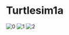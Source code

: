 # Turtlesim1a
![0](https://github.com/mac-OS-mac/Turtlesim1a/assets/85878485/ec068dd3-cad5-4591-94c1-e30ede68a4f5)
![1](https://github.com/mac-OS-mac/Turtlesim1a/assets/85878485/4a3b8ddc-4718-4a1d-a2f1-27b5aac43bac)
![2](https://github.com/mac-OS-mac/Turtlesim1a/assets/85878485/802ffe8a-b209-43f1-bc7b-de9e2c035b87)
